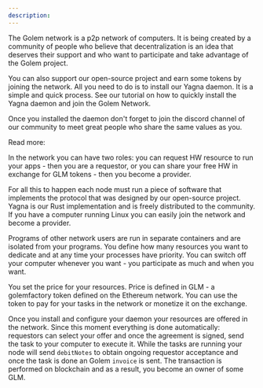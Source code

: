 ```yaml
---
description: 
---
```


The Golem network is a p2p network of computers. It is being created by a community of people who believe that decentralization is an idea that deserves their support and who want to participate and take advantage of the Golem project.

You can also support our open-source project and earn some tokens by joining the network. All you need to do is to install our Yagna daemon. It is a simple and quick process. See our tutorial on how to quickly install the Yagna daemon and join the Golem Network.

Once you installed the daemon don't forget to join the discord channel of our community to meet great people who share the same values as you.

Read more:

In the network you can have two roles: you can request HW resource to run your apps - then you are a requestor, or you can share your free HW in exchange for GLM tokens - then you become a provider.

For all this to happen each node must run a piece of software that implements the protocol that was designed by our open-source project. Yagna is our Rust implementation and is freely distributed to the community. If you have a computer running Linux you can easily join the network and become a provider.

Programs of other network users are run in separate containers and are isolated from your programs.
You define how many resources you want to dedicate and at any time your processes have priority. You can switch off your computer whenever you want - you participate as much and when you want.

You set the price for your resources. Price is defined in GLM - a golemfactory token defined on the Ethereum network. You can use the token to pay for your tasks in the network or monetize it on the exchange.

Once you install and configure your daemon your resources are offered in the network. Since this moment everything is done automatically: requestors can select your offer and once the agreement is signed, send the task to your computer to execute it. While the tasks are running your node will send `debitNotes` to obtain ongoing requestor acceptance and once the task is done an Golem `invoice` is sent. The transaction is performed on blockchain and as a result, you become an owner of some GLM.  


